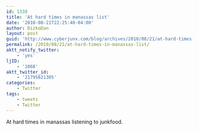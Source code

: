 ```yaml
---
id: 1338
title: 'At hard times in manassas list'
date: '2010-08-21T22:25:40-04:00'
author: DizkoDan
layout: post
guid: 'http://www.cyberjunx.com/blog/archives/2010/08/21/at-hard-times-in-manassas-list/'
permalink: /2010/08/21/at-hard-times-in-manassas-list/
aktt_notify_twitter:
    - 'yes'
ljID:
    - '1068'
aktt_twitter_id:
    - '21795621305'
categories:
    - Twitter
tags:
    - tweets
    - Twitter
---
```


At hard times in manassas listening to junkfood.